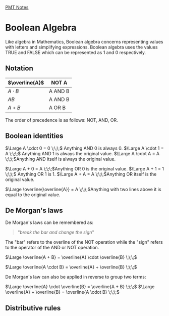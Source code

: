 [PMT Notes](https://www.physicsandmathstutor.com/pdf-pages/?pdf=https%3A%2F%2Fpmt.physicsandmathstutor.com%2Fdownload%2FComputer-Science%2FA-level%2FNotes%2FAQA%2F06-Fundamentals-of-Computer-Systems%2FAdvanced%2F6.5.%20Boolean%20Algebra%20-%20Advanced.pdf)

# Boolean Algebra

Like algebra in Mathematics, Boolean algebra concerns representing values with letters and simplifying expressions. Boolean algebra uses the values TRUE and FALSE which can be represented as $1$ and $0$ respectively.

## Notation

| $\overline{A}$ | NOT A   |
| -------------- | ------- |
| $A \cdot B$    | A AND B |
| $AB$           | A AND B |
| $A + B$        | A OR B  |

The order of precedence is as follows: NOT, AND, OR.

## Boolean identities

$\Large A \cdot 0 = 0 \;\;\;$  Anything AND 0 is always 0.
$\Large A \cdot 1 = A \;\;\;$ Anything AND 1 is always the original value.
$\Large A \cdot A = A \;\;\;$Anything AND itself is always the original value.

$\Large A + 0 = A \;\;\;$Anything OR 0 is the original value.
$\Large A + 1 = 1 \;\;\;$ Anything OR 1 is 1.
$\Large A + A = A \;\;\;$Anything OR itself is the original value.

$\Large \overline{\overline{A}} = A \;\;\;$Anything with two lines above it is equal to the original value.

## De Morgan's laws

De Morgan's laws can be remembered as:

> "*break the bar and change the sign*"

The "bar" refers to the overline of the NOT operation while the "sign" refers to the operator of the AND or NOT operation.

$\Large \overline{A + B} = \overline{A} \cdot \overline{B} \;\;\;$

$\Large \overline{A \cdot B} = \overline{A} + \overline{B} \;\;\;$

De Morgan's law can also be applied in reverse to group two terms:

$\Large \overline{A} \cdot \overline{B} = \overline{A + B} \;\;\;$
$\Large \overline{A} + \overline{B} = \overline{A \cdot B} \;\;\;$

## Distributive rules
